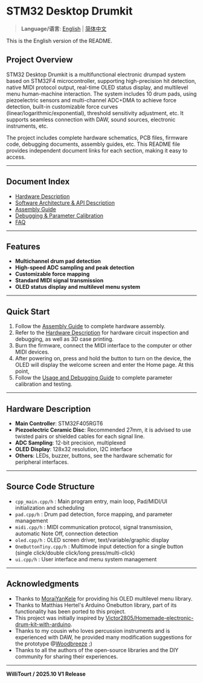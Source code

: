 # STM32 Desktop Drumkit

> **Language/语言**: [English](README.md) | [简体中文](README-zh-CN.md)

This is the English version of the README.

## Project Overview

STM32 Desktop Drumkit is a multifunctional electronic drumpad system based on STM32F4 microcontroller, supporting high-precision hit detection, native MIDI protocol output, real-time OLED status display, and multilevel menu human-machine interaction. The system includes 10 drum pads, using piezoelectric sensors and multi-channel ADC+DMA to achieve force detection, built-in customizable force curves (linear/logarithmic/exponential), threshold sensitivity adjustment, etc. It supports seamless connection with DAW, sound sources, electronic instruments, etc.

The project includes complete hardware schematics, PCB files, firmware code, debugging documents, assembly guides, etc. This README file provides independent document links for each section, making it easy to access.

---

## Document Index

- [Hardware Description](hardware.md)
- [Software Architecture & API Description](software.md)
- [Assembly Guide](assemble.md)
- [Debugging & Parameter Calibration](howtodebug.md)
- [FAQ](faq.md)

---

## Features

- **Multichannel drum pad detection**
- **High-speed ADC sampling and peak detection**
- **Customizable force mapping**
- **Standard MIDI signal transmission**
- **OLED status display and multilevel menu system**

---

## Quick Start

1. Follow the [Assembly Guide](assemble.md) to complete hardware assembly.
2. Refer to the [Hardware Description](hardware.md) for hardware circuit inspection and debugging, as well as 3D case printing.
3. Burn the firmware, connect the MIDI interface to the computer or other MIDI devices.
4. After powering on, press and hold the button to turn on the device, the OLED will display the welcome screen and enter the Home page. At this point,
5. Follow the [Usage and Debugging Guide](howtodebug.md) to complete parameter calibration and testing.

---

## Hardware Description

- **Main Controller**: STM32F405RGT6
- **Piezoelectric Ceramic Disc**: Recommended 27mm, it is advised to use twisted pairs or shielded cables for each signal line.
- **ADC Sampling**: 12-bit precision, multiplexed
- **OLED Display**: 128x32 resolution, I2C interface
- **Others**: LEDs, buzzer, buttons, see the hardware schematic for peripheral interfaces.

---

## Source Code Structure

- `cpp_main.cpp/h` : Main program entry, main loop, Pad/MIDI/UI initialization and scheduling
- `pad.cpp/h` : Drum pad detection, force mapping, and parameter management
- `midi.cpp/h` : MIDI communication protocol, signal transmission, automatic Note Off, connection detection
- `oled.cpp/h` : OLED screen driver, text/variable/graphic display
- `OneButtonTiny.cpp/h` : Multimode input detection for a single button (single click/double click/long press/multi-click)
- `ui.cpp/h` : User interface and menu system management

---

## Acknowledgments

- Thanks to [MoraiYanKele](https://github.com/MoraiYanKele) for providing his OLED multilevel menu library.
- Thanks to Matthias Hertel's Arduino Onebutton library, part of its functionality has been ported to this project.
- This project was initially inspired by [Victor2805/Homemade-electronic-drum-kit-with-arduino](https://github.com/Victor2805/Homemade-electronic-drum-kit-with-arduino).
- Thanks to my cousin who loves percussion instruments and is experienced with DAW, he provided many modification suggestions for the prototype @[Woodbreeze](https://github.com/WoodBreeze) ;)
- Thanks to all the authors of the open-source libraries and the DIY community for sharing their experiences.

---

**WilliTourt / 2025.10 V1 Release**
